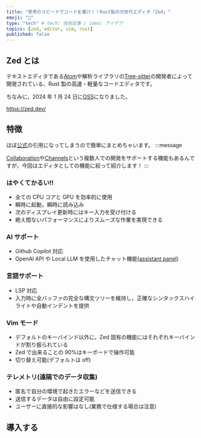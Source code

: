 ```yaml
---
title: "思考のスピードでコードを書け！！Rust製の次世代エディタ「Zed」"
emoji: "🦀"
type: "tech" # tech: 技術記事 / idea: アイデア
topics: [zed, editor, vim, rust]
published: false
---
```


## Zed とは

テキストエディタである[Atom](<https://ja.wikipedia.org/wiki/Atom_(%E3%83%86%E3%82%AD%E3%82%B9%E3%83%88%E3%82%A8%E3%83%87%E3%82%A3%E3%82%BF)>)や解析ライブラリの[Tree-sitter](https://tree-sitter.github.io/tree-sitter/)の開発者によって開発されている、Rust 製の高速・軽量なコードエディタです。

ちなみに，2024 年 1 月 24 日に[OSS](https://zed.dev/blog/zed-is-now-open-source)になりました。

https://zed.dev/

## 特徴

ほぼ[公式](https://zed.dev/)の引用になってしまうので簡単にまとめちゃいます。
:::message

[Collaboration](https://zed.dev/docs/collaboration)や[Channels](https://zed.dev/docs/channels)という複数人での開発をサポートする機能もあるんですが，今回はエディタとしての機能に絞って紹介します！
:::

### はやくてかるい!!

- 全ての CPU コアと GPU を効率的に使用
- 瞬時に起動，瞬時に読み込み
- 次のディスプレイ更新時にはキー入力を受け付ける
- 絶え間ないパフォーマンスによりスムーズな作業を実現できる

### AI サポート

- Github Copilot 対応
- OpenAI API や Local LLM を使用したチャット機能([assistant panel](https://zed.dev/docs/assistant-panel))

### 言語サポート

- LSP 対応
- 入力時に全バッファの完全な構文ツリーを維持し，正確なシンタックスハイライトや自動インデントを提供

### Vim モード

- デフォルトのキーバインド以外に，Zed 固有の機能にはそれぞれキーバインドが割り振られている
- Zed で出来ることの 90%はキーボードで操作可能
- 切り替え可能(デフォルトは off)

### テレメトリ(遠隔でのデータ収集)

- 匿名で自分の環境で起きたエラーなどを送信できる
- 送信するデータは自由に設定可能
- ユーザーに直接的な影響はなし(業務で仕様する場合は注意)

## 導入する
